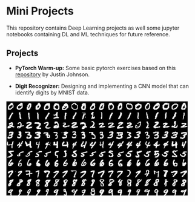 # Mini Projects

This repository contains Deep Learning projects as well some jupyter notebooks containing DL and ML techniques for future reference.

## Projects 
  - **PyTorch Warm-up:** Some basic pytorch exercises based on this [repository](https://github.com/jcjohnson/pytorch-examples#warm-up-numpy) by Justin Johnson.
  
  - **Digit Recognizer:** Designing and implementing a CNN model that can identify digits by MNIST data.
  
  ![Mnist Image](https://github.com/ammalik221/Mini-Projects/blob/master/images/mnist.png)
